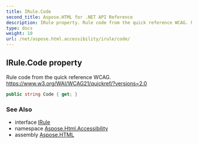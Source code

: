 ```yaml
---
title: IRule.Code
second_title: Aspose.HTML for .NET API Reference
description: IRule property. Rule code from the quick reference WCAG. https//www.w3.org/WAI/WCAG21/quickref/versions2.0
type: docs
weight: 10
url: /net/aspose.html.accessibility/irule/code/
---
```

## IRule.Code property

Rule code from the quick reference WCAG. https://www.w3.org/WAI/WCAG21/quickref/?versions=2.0

```csharp
public string Code { get; }
```

### See Also

* interface [IRule](../)
* namespace [Aspose.Html.Accessibility](../../../aspose.html.accessibility/)
* assembly [Aspose.HTML](../../../)

